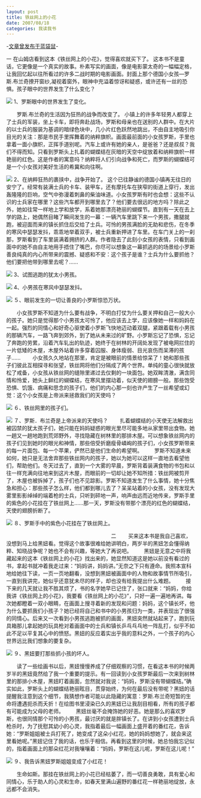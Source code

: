 ```yaml
---
layout: post
title: 铁丝网上的小花
date: 2007/08/18
categories: 我读我书
---
```


-[文章曾发布于蓝袋鼠](http://landaishu.hi2net.com/home/blog_read.asp?id=4175&blogid=37925)-



一
 在山姆店看到这本《铁丝网上的小花》，觉得喜欢就买下了。
 这本书不是童话，它更像是一个真实的故事。朴素写实的画面，像是电影蒙太奇的一幅幅定格，让我回忆起以往所看过的许多二战时期的电影画面。封面上那个德国小女孩—罗斯.布兰奇撩开窗纱,凝视着窗外，眼神中充溢着惊讶和疑惑，或许还有一丝的恐惧。孩子眼中的世界发生了什么变化？

![](http://heiniuniu-static.wusisu.com/heiniuniu_uploads/upload2007a/2007817225342791.jpg)
1、罗斯眼中的世界发生了变化。

　　罗斯.布兰奇的生活因为狂热的战争而改变了。
 小镇上的许多年轻男人都穿上了士兵的军装，坐上卡车，即将奔赴战场，罗斯和母亲也在送别的人群中。在大片的以士兵的服装为基调的暗绿色块中，几小片红色跃然地跳出，不由自主地吸引你目光的关注：那是市民手里挥舞着的纳粹旗帜。画面最前面的小女孩罗斯，手里也拿着一面小旗帜，正挥手道别呢。汽车上或许有她的亲人，是爸爸？还是叔叔？我们不得而知。只看到罗斯头上扎着的蝴蝶结在灰暗的天空中绽放着和纳粹旗帜一样艳丽的红色。这是作者的寓意吗？纳粹将人们引向战争和死亡，而罗斯的蝴蝶结可是一个小女孩对美好生活的希冀和向往啊。

![](http://heiniuniu-static.wusisu.com/heiniuniu_uploads/upload2007a/2007817225713516.jpg)
2、在纳粹狂热的裹挟中，战争开始了。
 这个已往静谧的德国小镇再无往日的安宁了。经常有装满士兵的卡车、装甲车，还有摩托车在狭窄的街道上穿行，发出轰隆隆的巨响，空气中弥漫着刺鼻的柴油味道。小女孩罗斯有时也会想：这些不认识的士兵家在哪里？这些汽车都开到哪里去了？他们要去很远的地方吗？除此之外，她如往常一样地上学和放学，系着她那漂亮艳丽的蝴蝶节。直到有一天在去上学的路上，她偶然目睹了瞬间发生的一幕：一辆汽车里跳下来一个男孩，撒腿就跑，被迎面而来的镇长抓住后交给了士兵。可怜的男孩满脸的无助和悲伤，在冬季的寒风中瑟瑟发抖，乖乖地举着双手，被士兵重新押进了车里。在车门关上的一刹那，罗斯看到了车里装满着拥挤的人群。作者隐去了此刻小女孩的表情，只看到画面中的她不由自主地用手捂住了嘴巴，你尽可以想象这一幕抓逃的的场景给小罗斯善良纯真的内心所带来的震撼、疑惑和不安：这个孩子是谁？士兵为什么要抓他？他们要把他带到哪里去呢？……

![](http://heiniuniu-static.wusisu.com/heiniuniu_uploads/upload2007a/200781723040872.jpg)
3、试图逃跑的犹太小男孩。

![](http://heiniuniu-static.wusisu.com/heiniuniu_uploads/upload2007a/200781723448677.jpg)
4、小男孩在寒风中瑟瑟发抖。

![](http://heiniuniu-static.wusisu.com/heiniuniu_uploads/upload2007a/2007817231116148.jpg)
５、眼前发生的一切让善良的小罗斯惊恐万状。

　　小女孩罗斯不知道为什么要有战争，不明白打仗为什么要关押和自己一般大小的孩子。她只是觉得那个小男孩太可怜了，他应该去上学，应该像她一样和妈妈在一起。强烈的同情心和好奇心驱使着小罗斯飞快地迈动着双腿，紧跟着载有小男孩的那辆汽车，一路飞奔到郊外，到了她从未来过的旷野。小罗斯忘记了恐惧，忘记了奔跑的劳累，沿着汽车轧出的轨迹，她终于在树林的开阔处发现了被电网拦住的一片低矮的木屋，木屋外站着许多穿着囚服、身体瘦弱、目光哀伤而呆滞的孩子……
　　小女孩久久地站在那里，肯定是被眼前的情景给惊呆了！她和那些孩子们彼此互相探寻和张望，铁丝网将他们分隔成了两个世界。单纯的童心很快就放松了戒备，小女孩从铁丝网的缝隙里递过去仅剩的一块面包。她双眸清澈，满含同情和怜爱，她头上鲜红的蝴蝶结，在寒风里摆动着，似天使的翅膀一般。那些饱受恐惧、饥饿、病痛和思念的孩子们，他们的内心那一刻也许产生了一丝希望或幻觉：这个小女孩是上帝派来拯救我们的天使吗？

![](http://heiniuniu-static.wusisu.com/heiniuniu_uploads/upload2007a/2007817231836949.jpg)
６、铁丝网里的孩子们。

![](http://heiniuniu-static.wusisu.com/heiniuniu_uploads/upload2007a/200781723226412.jpg)
７、罗斯．布兰奇是上帝派来的天使吗？
　　扎着蝴蝶结的小天使无法解救出被囚禁的犹太孩子们，她只能在妈妈疑惑的眼光里尽可能多地从家里带出食物。她一趟又一趟地跑到荒郊野外，寻找隐藏在树林里的那排木屋。可以想象铁丝网内的孩子们见到她时的眼光和神情，那些倍受折磨瘦骨嶙峋的孩子们，小女孩罗斯带来的每一片面包、每一个苹果，俨然已是他们生命的希望啊。
　　罗斯不知道未来如何，她只是无法舍弃那些铁丝网内的孩子，她以为她可以这样一直地去看望他们，帮助他们。冬天过去了，直到一个大雾的早晨，罗斯背着装满食物的书包和以往一样充满向往地来到这片木屋，而眼前的一切却让她不知所措：铁丝网被剪开了，木屋也被拆掉了，孩子们也不见踪影。罗斯不知道发生了什么事情，她十分焦急和担心：那些孩子怎么样，他们都到哪儿去了？呆呆站着的小女孩，没有发现大雾里影影绰绰的端着枪的士兵，只听到砰地一声，响声由远而近地传来，罗斯手里的紫色的小花挂在了铁丝网上……那一天，罗斯没有带那个漂亮的红色的蝴蝶结，天使的翅膀折断了。

![](http://heiniuniu-static.wusisu.com/heiniuniu_uploads/upload2007a/2007817232529727.jpg)
８、罗斯手中的紫色小花挂在了铁丝网上。

　　　　　　　　　　　　　　　　　　　　二
　　买来这本书是我自己喜欢，没想到马上给黑妞看。觉得这个故事很难给她讲明白，两岁半的黑妞怎会懂得纳粹、知晓战争呢？她也不会有兴趣，等她大了再说吧。
　　黑妞是无意之中将我藏起来的这本《铁丝网上的小花》找出来的，她显然知道这是她以前没有看过的书，拿起书就冲着我走过来：“妈妈讲，妈妈讲。”无奈之下只有遵命。我照本宣科地给她往下读，一页一页地翻看，没想到黑妞被画面中的人物和故事情节所吸引，一直到我讲完，她似乎还意犹未尽的样子，却也没有给我提出什么难题。
　　接下来的几天就让我不胜其烦了，书的名字她早已记住了，张口就来：“妈妈，你给我讲《铁丝网上的小花》，我要看《铁丝网上的小花》”，只好一遍一遍地再讲。每次她都瞪着一双小眼睛，在画面上搜寻着新的发现和问题：妈妈，这个镇长坏，他为什么要抓我们小孩子？她已经将自己和书中的小男孩归为一类，并表现出了很强的同情心。后来又一次看到小男孩逃跑被抓的画面，黑妞突然就站起来了，跑到玩具箱那儿拿起她的玩具枪对着画面中的士兵和镇长乒乓乓乓地一阵乱打，似乎不如此不足以平复其心中的愤怒。黑妞的反应着实出乎我的意料之外，一个孩子的内心世界远比我们想象的要复杂。

![](http://heiniuniu-static.wusisu.com/heiniuniu_uploads/upload2007a/200781723323818.jpg)
９、黑妞要打那些抓小孩的坏人。

　　读了一些绘画书以后，黑妞慢慢养成了仔细观察的习惯，在看这本书的时候两岁半的黑妞竟然给了我一个重要的提示。有一回读到小女孩罗斯最后一次来到树林里的那排小木屋，黑妞盯着画面，忽然就对我说：“妈妈，罗斯没有带蝴蝶结。”确实如此，罗斯头上的蝴蝶结艳丽眩目，贯穿始终，为何在最后没有带呢？黑妞的话提醒我注意到这个细节，我猜想作者可能以此隐藏的寓意：罗斯.布兰奇短暂的生命将遭遇扼杀而夭折！在绘图书里浸染已久的黑妞已让我刮目相看，所有的孩子都有可能成为父母的老师。
　　黑妞丝毫不会掩饰她的好恶。她是那么的喜欢罗斯，也很同情那个可怜的小男孩，最讨厌的就是胖镇长了。在讲到小女孩遭到士兵枪杀时，为了抚慰其幼小的心灵，我指着最后一幅画面上盛开着的番红花，告诉她：“罗斯姐姐被士兵打死了，她变成了这朵小红花，她的妈妈想她了，就会来这里看她呢。”黑妞记住了我的话，也乐于相信。再看到这里的时候，她总怕我忘记似的，指着画面上的那朵红花对我嚷嚷着：“妈妈，罗斯在这儿呢，罗斯在这儿呢！”

![](http://heiniuniu-static.wusisu.com/heiniuniu_uploads/upload2007a/2007817233352718.jpg)
９、我告诉黑妞罗斯姐姐变成了小红花！

　　生命如斯。那挂在铁丝网上的小花已经枯萎了，而一切善良勇敢，具有爱心和同情心，乐于助人的心灵和生命，如春天里满山遍野的番红花一样艳丽地绽放，永远都不会消失。